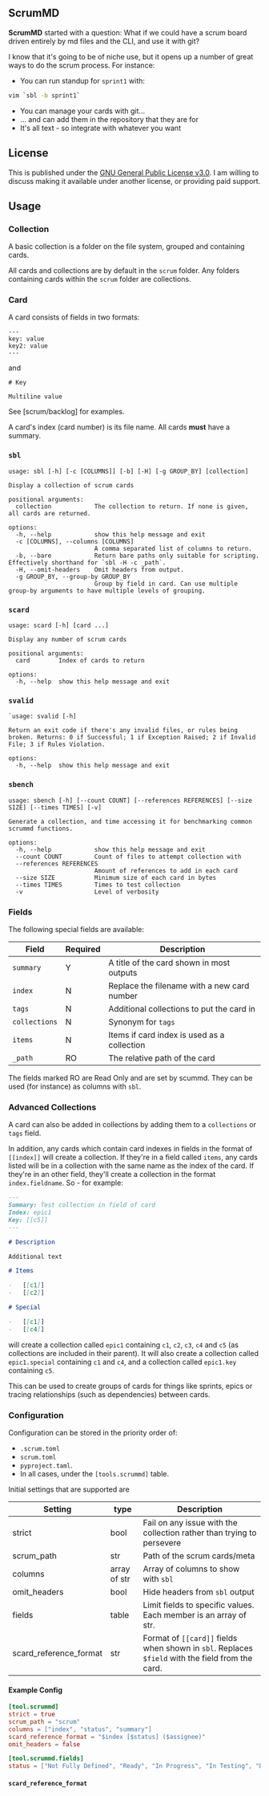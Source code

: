 ## ScrumMD

**ScrumMD** started with a question: What if we could have a scrum board driven entirely by md files and the CLI, and use it with git?

I know that it's going to be of niche use, but it opens up a number of great ways to do the scrum process. For instance:

-   You can run standup for `sprint1` with:

```bash
vim `sbl -b sprint1`
```

-   You can manage your cards with git...
-   ... and can add them in the repository that they are for
-   It's all text - so integrate with whatever you want

## License

This is published under the [GNU General Public License v3.0](LICENSE.md). I am willing to discuss making it available under another license, or providing paid support.

## Usage

### Collection

A basic collection is a folder on the file system, grouped and containing cards.

All cards and collections are by default in the `scrum` folder. Any folders containing cards within the `scrum` folder are collections.

### Card

A card consists of fields in two formats:

```
---
key: value
key2: value
---
```

and

```
# Key

Multiline value
```

See [scrum/backlog] for examples.

A card's index (card number) is its file name. All cards **must** have a summary.

### `sbl`

```
usage: sbl [-h] [-c [COLUMNS]] [-b] [-H] [-g GROUP_BY] [collection]

Display a collection of scrum cards

positional arguments:
  collection            The collection to return. If none is given, all cards are returned.

options:
  -h, --help            show this help message and exit
  -c [COLUMNS], --columns [COLUMNS]
                        A comma separated list of columns to return.
  -b, --bare            Return bare paths only suitable for scripting. Effectively shorthand for `sbl -H -c _path`.
  -H, --omit-headers    Omit headers from output.
  -g GROUP_BY, --group-by GROUP_BY
                        Group by field in card. Can use multiple group-by arguments to have multiple levels of grouping.
```

### `scard`

```
usage: scard [-h] [card ...]

Display any number of scrum cards

positional arguments:
  card        Index of cards to return

options:
  -h, --help  show this help message and exit
```

### `svalid`

```
`usage: svalid [-h]

Return an exit code if there's any invalid files, or rules being broken. Returns: 0 if Successful; 1 if Exception Raised; 2 if Invalid File; 3 if Rules Violation.

options:
  -h, --help  show this help message and exit
```

### `sbench`

```
usage: sbench [-h] [--count COUNT] [--references REFERENCES] [--size SIZE] [--times TIMES] [-v]

Generate a collection, and time accessing it for benchmarking common scrummd functions.

options:
  -h, --help            show this help message and exit
  --count COUNT         Count of files to attempt collection with
  --references REFERENCES
                        Amount of references to add in each card
  --size SIZE           Minimum size of each card in bytes
  --times TIMES         Times to test collection
  -v                    Level of verbosity
```

### Fields

The following special fields are available:

| Field         | Required | Description                                 |
| ------------- | -------- | ------------------------------------------- |
| `summary`     | Y        | A title of the card shown in most outputs   |
| `index`       | N        | Replace the filename with a new card number |
| `tags`        | N        | Additional collections to put the card in   |
| `collections` | N        | Synonym for `tags`                          |
| `items`       | N        | Items if card index is used as a collection |
| `_path`       | RO       | The relative path of the card               |

The fields marked RO are Read Only and are set by scummd. They can be used (for instance) as columns with `sbl`.

### Advanced Collections

A card can also be added in collections by adding them to a `collections` or `tags` field.

In addition, any cards which contain card indexes in fields in the format of `[[index]]` will create a collection. If they're in a field called `items`, any cards listed will be in a collection with the same name as the index of the card. If they're in an other field, they'll create a collection in the format `index.fieldname`. So - for example:

```md
---
Summary: Test collection in field of card
Index: epic1
Key: [[c5]]
---

# Description

Additional text

# Items

-   [[c1]]
-   [[c2]]

# Special

-   [[c1]]
-   [[c4]]
```

will create a collection called `epic1` containing `c1`, `c2`, `c3`, `c4` and `c5` (as collections are included in their parent). It will also create a collection called `epic1.special` containing `c1` and `c4`, and a collection called `epic1.key` containing `c5`.

This can be used to create groups of cards for things like sprints, epics or tracing relationships (such as dependencies) between cards.

### Configuration

Configuration can be stored in the priority order of:

-   `.scrum.toml`
-   `scrum.toml`
-   `pyproject.taml`.
-   In all cases, under the `[tools.scrummd]` table.

Initial settings that are supported are

| Setting                | type         | Description                                                                                      |
| ---------------------- | ------------ | ------------------------------------------------------------------------------------------------ |
| strict                 | bool         | Fail on any issue with the collection rather than trying to persevere                            |
| scrum_path             | str          | Path of the scrum cards/meta                                                                     |
| columns                | array of str | Array of columns to show with `sbl`                                                              |
| omit_headers           | bool         | Hide headers from `sbl` output                                                                   |
| fields                 | table        | Limit fields to specific values. Each member is an array of str.                                 |
| scard_reference_format | str          | Format of `[[card]]` fields when shown in `sbl`. Replaces `$field` with the field from the card. |

#### Example Config

```toml
[tool.scrummd]
strict = true
scrum_path = "scrum"
columns = ["index", "status", "summary"]
scard_reference_format = "$index [$status] ($assignee)"
omit_headers = false

[tool.scrummd.fields]
status = ["Not Fully Defined", "Ready", "In Progress", "In Testing", "Done"]
```

#### `scard_reference_format`
